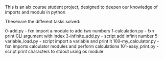 This is an alx course student project, designed to deepen our knowledge of imports and moduls in python.

Thesenare the different tasks solved:

0-add.py - fxn import a module to add two numbers
1-calculation.py - fxn print CLI argument with index
3-infinite_add.py - script add infinit number
5-variable_load.py - script import a variable and print it
100-my_calculator.py - fxn imports calculator modules and perform calculations
101-easy_print.py - script print characters to stdout using os module
